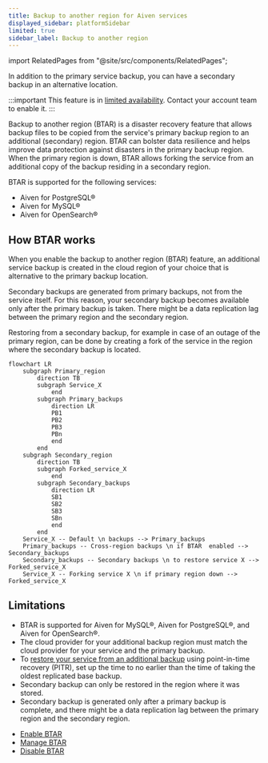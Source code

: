 ```yaml
---
title: Backup to another region for Aiven services
displayed_sidebar: platformSidebar
limited: true
sidebar_label: Backup to another region
---
```


import RelatedPages from "@site/src/components/RelatedPages";

In addition to the primary service backup, you can have a secondary backup in an alternative location.

:::important
This feature is in [limited availability](/docs/platform/concepts/service-and-feature-releases#limited-availability-).
Contact your account team to enable it.
:::

Backup to another region (BTAR) is a disaster recovery feature that allows backup
files to be copied from the service's primary backup region to an additional (secondary)
region. BTAR can bolster data resilience and helps improve data protection against
disasters in the primary backup region. When the primary region is down, BTAR allows
forking the service from an additional copy of the backup residing in a secondary region.

BTAR is supported for the following services:

- Aiven for PostgreSQL®
- Aiven for MySQL®
- Aiven for OpenSearch®

## How BTAR works

When you enable the backup to another region (BTAR) feature, an additional service backup
is created in the cloud region of your choice that is alternative to the primary backup
location.

Secondary backups are generated from primary backups, not from the service itself. For
this reason, your secondary backup becomes available only after the primary backup is
taken. There might be a data replication lag between the primary region and the secondary
region.

Restoring from a secondary backup, for example in case of an outage of the primary region,
can be done by creating a fork of the service in the region where the secondary backup is
located.

```mermaid
flowchart LR
    subgraph Primary_region
        direction TB
        subgraph Service_X
            end
        subgraph Primary_backups
            direction LR
            PB1
            PB2
            PB3
            PBn
            end
        end
    subgraph Secondary_region
        direction TB
        subgraph Forked_service_X
            end
        subgraph Secondary_backups
            direction LR
            SB1
            SB2
            SB3
            SBn
            end
        end
    Service_X -- Default \n backups --> Primary_backups
    Primary_backups -- Cross-region backups \n if BTAR  enabled --> Secondary_backups
    Secondary_backups -- Secondary backups \n to restore service X --> Forked_service_X
    Service_X -- Forking service X \n if primary region down --> Forked_service_X
```

## Limitations

- BTAR is supported for Aiven for MySQL®, Aiven for PostgreSQL®, and Aiven for OpenSearch®.
- The cloud provider for your additional backup region must match the cloud provider for
  your service and the primary backup.
- To
  [restore your service from an additional backup](/docs/platform/howto/btar/manage-backup-to-another-region)
  using point-in-time recovery (PITR), set up the time to no earlier than the time of
  taking the oldest replicated base backup.
- Secondary backup can only be restored in the region where it was stored.
- Secondary backup is generated only after a primary backup is complete, and there might
  be a data replication lag between the primary region and the secondary region.

<RelatedPages/>

- [Enable BTAR](/docs/platform/howto/btar/enable-backup-to-another-region)
- [Manage BTAR](/docs/platform/howto/btar/manage-backup-to-another-region)
- [Disable BTAR](/docs/platform/howto/btar/disable-backup-to-another-region)
